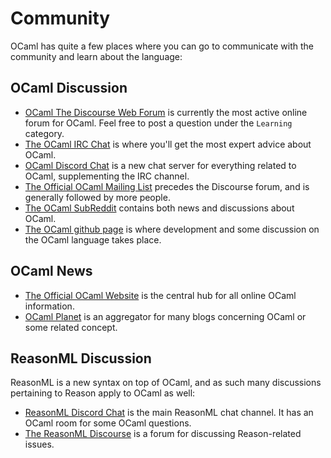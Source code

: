 # Community
OCaml has quite a few places where you can go to communicate with the community and learn about the language:

## OCaml Discussion

* [OCaml The Discourse Web Forum](https://discuss.ocaml.org/) is currently the most active online forum for OCaml. Feel free to post a question under the `Learning` category.
* [The OCaml IRC Chat](https://riot.im/app/#/room/#freenode_#ocaml:matrix.org) is where you'll get the most expert advice about OCaml.
* [OCaml Discord Chat](https://discord.gg/ZBgYuvR) is a new chat server for everything related to OCaml, supplementing the IRC channel.
* [The Official OCaml Mailing List](http://caml.inria.fr/resources/forums.en.html) precedes the Discourse forum, and is generally followed by more people.
* [The OCaml SubReddit](http://reddit.com/r/ocaml) contains both news and discussions about OCaml.
* [The OCaml github page](https://github.com/ocaml/ocaml) is where development and some discussion on the OCaml language takes place.

## OCaml News

* [The Official OCaml Website](http://ocaml.org/) is the central hub for all online OCaml information.
* [OCaml Planet](http://ocaml.org/community/planet/) is an aggregator for many blogs concerning OCaml or some related concept.

## ReasonML Discussion

ReasonML is a new syntax on top of OCaml, and as such many discussions pertaining to Reason apply to OCaml as well:

* [ReasonML Discord Chat](https://discordapp.com/invite/reasonml) is the main ReasonML chat channel. It has an OCaml room for some OCaml questions.
* [The ReasonML Discourse](https://reasonml.chat/) is a forum for discussing Reason-related issues.